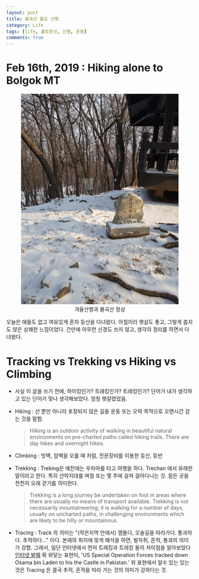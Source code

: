 ```yaml
---
layout: post
title: 불곡산 홀로 산행
category: Life
tags: [life, 홀로등산, 산행, 운동]
comments: true
---
```

# Feb 16th, 2019 : Hiking alone to  Bolgok MT

<center>
<figure>
<img src="/assets/post-img/Life/20190216_01.jpg" alt="">
<figcaption>겨울산행과 불곡산 정상</figcaption>
</figure>
</center>

오늘은 애들도 없고 여유있게 혼자 등산을 다녀왔다. 
아침이라 햇살도 좋고, 그렇게 춥지도 않은 상쾌한 느낌이었다. 
간만에 아무런 신경도 쓰지 않고, 생각의 정리를 하면서 다녀왔다.

# Tracking vs Trekking vs Hiking vs Climbing
- 사실 이 글을 쓰기 전에, 하이킹인가? 트래킹인가? 트레킹인가? 단어가 내가 생각하고 있는 단어가 맞나 생각해보았다. 엄청 헷갈렸었음.  
- Hiking : 산 뿐만 아니라 포장되지 않은 길을 운동 또는 오락 목적으로 오랜시간 걷는 것을 말함. 
	> Hiking is an outdoor activity of walking in beautiful natural environments on pre-charted paths called hiking trails. There are day hikes and overnight hikes.
- Climbing : 빙벽, 암벽을 오를 때 처럼, 전문장비를 이용한 등산, 등반

- Trekking : Treking은 예전에는 우차마를 타고 여행을 하다. Trechan 에서 유래한 말이라고 한다. 특히 산악지대를 며칠 또는 몇 주에 걸쳐 걸어다니는 것. 힘든 곳을 천천히 오래 걷기를 의미한다.
	>Trekking is a long journey be undertaken on foot in areas where there are usually no means of transport available. Trekking is not necessarily mountaineering; it is walking for a number of days, usually on uncharted paths, in challenging environments which are likely to be hilly or mountainous.
- Tracing : Track 의 의미는 "(작은지역 안에서) 맴돌다, 오솔길을 따라가다. 통과하다. 추적하다..."
 이다. 본래의 취지에 맞게 해석을 하면, 발자취, 흔적, 통과의 의미가 강함. 그래서, 일단 인터넷에서 먼저 트레킹과 트레킹 둘의 차이점을 알아보았다
  [인터넷 발췌](http://m.blog.daum.net/shkang47/15304975?np_nil_b=-2)
  확 와닿는 표현이, 'US Special Operation Forces tracked down Osama bin Laden to his the Castle in Pakistan.'
  위 표현에서 알수 있는 있는 것은 Tracing 은 결국 추적, 흔적을 따라 가는 것의 의미가 강하다는 것.  
 
 
 

 
 
 
 
 



